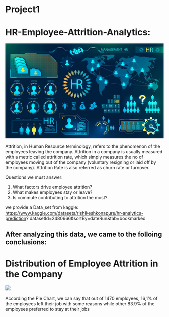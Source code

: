 # Project1

# HR-Employee-Attrition-Analytics:

![](images/HR.jpg)

Attrition, in Human Resource terminology, refers to the phenomenon of the employees leaving the company. Attrition in a company is usually measured with a metric called attrition rate, which simply measures the no of employees moving out of the company (voluntary resigning or laid off by the company). Attrition Rate is also referred as churn rate or turnover.

Questions we must answer: 
1. What factors drive employee attrition?
2. What makes employees stay or  leave?
3. Is commute contributing to attrition the most?

we provide a Data_set from kaggle:
https://www.kaggle.com/datasets/rishikeshkonapure/hr-analytics-prediction?
datasetId=2480666&sortBy=dateRun&tab=bookmarked

## After analyzing this data, we came to the folloing conclusions: 

# Distribution of Employee Attrition in the Company

![](images/fig1.jpg)

According the Pie Chart, we can say that out of 1470 employees, 16,1% of the employees left their job with some reasons while other 83.9% of the employees preferred to stay at their jobs







    



 

